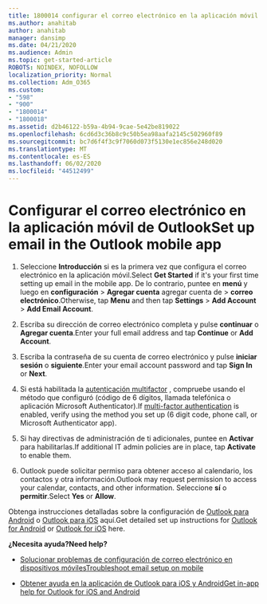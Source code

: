 ```yaml
---
title: 1800014 configurar el correo electrónico en la aplicación móvil de Outlook
ms.author: anahitab
author: anahitab
manager: dansimp
ms.date: 04/21/2020
ms.audience: Admin
ms.topic: get-started-article
ROBOTS: NOINDEX, NOFOLLOW
localization_priority: Normal
ms.collection: Adm_O365
ms.custom:
- "598"
- "900"
- "1800014"
- "1800018"
ms.assetid: d2b46122-b59a-4b94-9cae-5e42be819022
ms.openlocfilehash: 6cd6d3c36b8c9c50b5ea98aafa2145c502960f89
ms.sourcegitcommit: bc7d6f4f3c9f7060d073f5130e1ec856e248d020
ms.translationtype: MT
ms.contentlocale: es-ES
ms.lasthandoff: 06/02/2020
ms.locfileid: "44512499"
---
```

# <a name="set-up-email-in-the-outlook-mobile-app"></a><span data-ttu-id="6edc6-102">Configurar el correo electrónico en la aplicación móvil de Outlook</span><span class="sxs-lookup"><span data-stu-id="6edc6-102">Set up email in the Outlook mobile app</span></span>

1. <span data-ttu-id="6edc6-103">Seleccione **Introducción** si es la primera vez que configura el correo electrónico en la aplicación móvil.</span><span class="sxs-lookup"><span data-stu-id="6edc6-103">Select **Get Started** if it's your first time setting up email in the mobile app.</span></span> <span data-ttu-id="6edc6-104">De lo contrario, puntee en **menú** y luego en **configuración** \> **Agregar cuenta** agregar cuenta de \> **correo electrónico**.</span><span class="sxs-lookup"><span data-stu-id="6edc6-104">Otherwise, tap **Menu** and then tap **Settings** \> **Add Account** \> **Add Email Account**.</span></span>

2. <span data-ttu-id="6edc6-105">Escriba su dirección de correo electrónico completa y pulse **continuar** o **Agregar cuenta**.</span><span class="sxs-lookup"><span data-stu-id="6edc6-105">Enter your full email address and tap **Continue** or **Add Account**.</span></span>

3. <span data-ttu-id="6edc6-106">Escriba la contraseña de su cuenta de correo electrónico y pulse **iniciar sesión** o **siguiente**.</span><span class="sxs-lookup"><span data-stu-id="6edc6-106">Enter your email account password and tap **Sign In** or **Next**.</span></span>

4. <span data-ttu-id="6edc6-107">Si está habilitada la [autenticación multifactor](https://docs.microsoft.com/microsoft-365/admin/security-and-compliance/set-up-multi-factor-authentication) , compruebe usando el método que configuró (código de 6 dígitos, llamada telefónica o aplicación Microsoft Authenticator).</span><span class="sxs-lookup"><span data-stu-id="6edc6-107">If [multi-factor authentication](https://docs.microsoft.com/microsoft-365/admin/security-and-compliance/set-up-multi-factor-authentication) is enabled, verify using the method you set up (6 digit code, phone call, or Microsoft Authenticator app).</span></span>

5. <span data-ttu-id="6edc6-108">Si hay directivas de administración de ti adicionales, puntee en **Activar** para habilitarlas.</span><span class="sxs-lookup"><span data-stu-id="6edc6-108">If additional IT admin policies are in place, tap **Activate** to enable them.</span></span>

6. <span data-ttu-id="6edc6-109">Outlook puede solicitar permiso para obtener acceso al calendario, los contactos y otra información.</span><span class="sxs-lookup"><span data-stu-id="6edc6-109">Outlook may request permission to access your calendar, contacts, and other information.</span></span> <span data-ttu-id="6edc6-110">Seleccione **sí** o **permitir**.</span><span class="sxs-lookup"><span data-stu-id="6edc6-110">Select **Yes** or **Allow**.</span></span>

<span data-ttu-id="6edc6-111">Obtenga instrucciones detalladas sobre la configuración de [Outlook para Android](https://support.office.com/article/886db551-8dfa-4fd5-b835-f8e532091872.aspx) o [Outlook para iOS](https://support.office.com/article/b2de2161-cc1d-49ef-9ef9-81acd1c8e234.aspx) aquí.</span><span class="sxs-lookup"><span data-stu-id="6edc6-111">Get detailed set up instructions for [Outlook for Android](https://support.office.com/article/886db551-8dfa-4fd5-b835-f8e532091872.aspx) or [Outlook for iOS](https://support.office.com/article/b2de2161-cc1d-49ef-9ef9-81acd1c8e234.aspx) here.</span></span>
  
 <span data-ttu-id="6edc6-112">**¿Necesita ayuda?**</span><span class="sxs-lookup"><span data-stu-id="6edc6-112">**Need help?**</span></span>
  
- [<span data-ttu-id="6edc6-113">Solucionar problemas de configuración de correo electrónico en dispositivos móviles</span><span class="sxs-lookup"><span data-stu-id="6edc6-113">Troubleshoot email setup on mobile</span></span>](https://support.office.com/article/a264ef01-9c88-48fb-9285-7017e4f31f02.aspx)

- [<span data-ttu-id="6edc6-114">Obtener ayuda en la aplicación de Outlook para iOS y Android</span><span class="sxs-lookup"><span data-stu-id="6edc6-114">Get in-app help for Outlook for iOS and Android</span></span>](https://support.office.com/article/218a22d1-9fa5-4889-b689-de1c63493243.aspx#ID0EAABAAA=Contact_Support)
